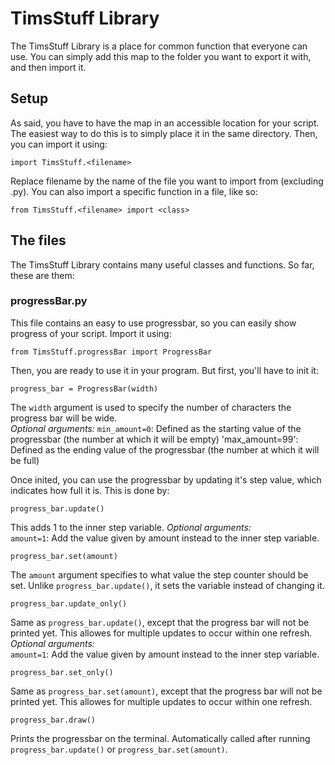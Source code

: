 # TimsStuff Library
The TimsStuff Library is a place for common function that everyone can use. You
can simply add this map to the folder you want to export it with, and then import it.

## Setup
As said, you have to have the map in an accessible location for your script. The easiest way to do this is to simply place it in the same directory. Then, you can import it using:
```
import TimsStuff.<filename>
```
Replace filename by the name of the file you want to import from (excluding .py). You can also import a specific function in a file, like so:
```
from TimsStuff.<filename> import <class>
```

## The files
The TimsStuff Library contains many useful classes and functions. So far, these are them:

### progressBar.py
This file contains an easy to use progressbar, so you can easily show progress of your script. Import it using:
```
from TimsStuff.progressBar import ProgressBar
```
Then, you are ready to use it in your program. But first, you'll have to init it:
```
progress_bar = ProgressBar(width)
```
The `width` argument is used to specify the number of characters the progress bar will be wide.  
*Optional arguments:*
`min_amount=0`: Defined as the starting value of the progressbar (the number at which it will be empty)
'max_amount=99': Defined as the ending value of the progressbar (the number at which it will be full)

Once inited, you can use the progressbar by updating it's step value, which indicates how full it is. This is done by:
```
progress_bar.update()
```
This adds 1 to the inner step variable.
*Optional arguments:*  
`amount=1`: Add the value given by amount instead to the inner step variable.
```
progress_bar.set(amount)
```
The `amount` argument specifies to what value the step counter should be set. Unlike `progress_bar.update()`, it sets the variable instead of changing it.
```
progress_bar.update_only()
```
Same as `progress_bar.update()`, except that the progress bar will not be printed yet. This allowes for multiple updates to occur within one refresh.
*Optional arguments:*  
`amount=1`: Add the value given by amount instead to the inner step variable.
```
progress_bar.set_only()
```
Same as `progress_bar.set(amount)`, except that the progress bar will not be printed yet. This allowes for multiple updates to occur within one refresh.
```
progress_bar.draw()
```
Prints the progressbar on the terminal. Automatically called after running `progress_bar.update()` or `progress_bar.set(amount)`.
